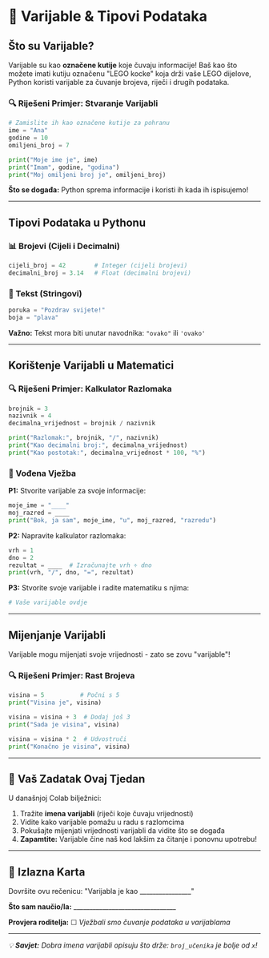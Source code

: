 # 🐍 Varijable & Tipovi Podataka

## Što su Varijable?
Varijable su kao **označene kutije** koje čuvaju informacije! Baš kao što možete imati kutiju označenu "LEGO kocke" koja drži vaše LEGO dijelove, Python koristi varijable za čuvanje brojeva, riječi i drugih podataka.

### 🔍 Riješeni Primjer: Stvaranje Varijabli

```python
# Zamislite ih kao označene kutije za pohranu
ime = "Ana"
godine = 10
omiljeni_broj = 7

print("Moje ime je", ime)
print("Imam", godine, "godina")
print("Moj omiljeni broj je", omiljeni_broj)
```

**Što se događa:** Python sprema informacije i koristi ih kada ih ispisujemo!

---

## Tipovi Podataka u Pythonu

### 📊 Brojevi (Cijeli i Decimalni)
```python
cijeli_broj = 42        # Integer (cijeli brojevi)
decimalni_broj = 3.14   # Float (decimalni brojevi)
```

### 📝 Tekst (Stringovi)
```python
poruka = "Pozdrav svijete!"
boja = "plava"
```

**Važno:** Tekst mora biti unutar navodnika: `"ovako"` ili `'ovako'`

---

## Korištenje Varijabli u Matematici

### 🔍 Riješeni Primjer: Kalkulator Razlomaka

```python
brojnik = 3
nazivnik = 4
decimalna_vrijednost = brojnik / nazivnik

print("Razlomak:", brojnik, "/", nazivnik)
print("Kao decimalni broj:", decimalna_vrijednost)
print("Kao postotak:", decimalna_vrijednost * 100, "%")
```

### 📝 Vođena Vježba

**P1:** Stvorite varijable za svoje informacije:
```python
moje_ime = "____"
moj_razred = ____
print("Bok, ja sam", moje_ime, "u", moj_razred, "razredu")
```

**P2:** Napravite kalkulator razlomaka:
```python
vrh = 1
dno = 2
rezultat = ____  # Izračunajte vrh ÷ dno
print(vrh, "/", dno, "=", rezultat)
```

**P3:** Stvorite svoje varijable i radite matematiku s njima:
```python
# Vaše varijable ovdje
```

---

## Mijenjanje Varijabli
Varijable mogu mijenjati svoje vrijednosti - zato se zovu "varijable"!

### 🔍 Riješeni Primjer: Rast Brojeva

```python
visina = 5          # Počni s 5
print("Visina je", visina)

visina = visina + 3  # Dodaj još 3
print("Sada je visina", visina)

visina = visina * 2  # Udvostruči
print("Konačno je visina", visina)
```

---

## 🚀 Vaš Zadatak Ovaj Tjedan
U današnjoj Colab bilježnici:
1. Tražite **imena varijabli** (riječi koje čuvaju vrijednosti)
2. Vidite kako varijable pomažu u radu s razlomcima
3. Pokušajte mijenjati vrijednosti varijabli da vidite što se događa
4. **Zapamtite:** Varijable čine naš kod lakšim za čitanje i ponovnu upotrebu!

---

## 🎯 Izlazna Karta
Dovršite ovu rečenicu: "Varijabla je kao ________________"

**Što sam naučio/la:** ________________________________

**Provjera roditelja:** ☐ *Vježbali smo čuvanje podataka u varijablama*

---

*💡 **Savjet:** Dobra imena varijabli opisuju što drže: `broj_učenika` je bolje od `x`!*